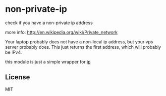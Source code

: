# non-private-ip

check if you have a non-private ip address

more info: http://en.wikipedia.org/wiki/Private_network

Your laptop probably does not have a non-local ip address,
but your vps server probably does. This just returns the first
address, which will probably be IPv4.

this module is just a simple wrapper for [ip](https://www.npmjs.com/package/ip)

## License

MIT
